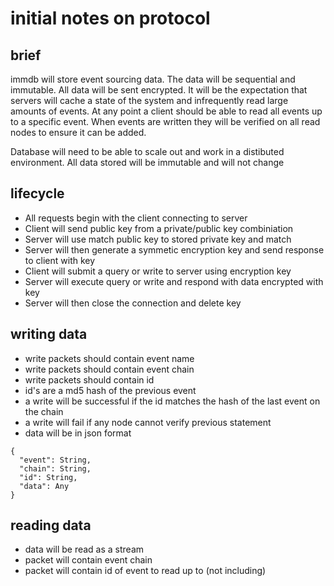 # initial notes on protocol

## brief

immdb will store event sourcing data. The data will be sequential and immutable.
All data will be sent encrypted. It will be the expectation that servers will cache a state of the system
and infrequently read large amounts of events. At any point a client should be able to read all events up to
a specific event. When events are written they will be verified on all read nodes to ensure it can be added.

Database will need to be able to scale out and work in a distibuted environment. All data stored will be immutable and
will not change

## lifecycle

- All requests begin with the client connecting to server
- Client will send public key from a private/public key combiniation
- Server will use match public key to stored private key and match
- Server will then generate a symmetic encryption key and send response to client with key
- Client will submit a query or write to server using encryption key
- Server will execute query or write and respond with data encrypted with key
- Server will then close the connection and delete key

## writing data

- write packets should contain event name
- write packets should contain event chain
- write packets should contain id
- id's are a md5 hash of the previous event
- a write will be successful if the id matches the hash of the last event on the chain
- a write will fail if any node cannot verify previous statement
- data will be in json format

```
{
  "event": String,
  "chain": String,
  "id": String,
  "data": Any
}
```

## reading data

- data will be read as a stream
- packet will contain event chain
- packet will contain id of event to read up to (not including)
